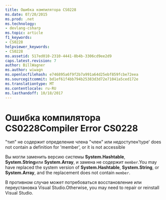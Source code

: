 ```yaml
---
title: Ошибка компилятора CS0228
ms.date: 07/20/2015
ms.prod: .net
ms.technology:
- devlang-csharp
ms.topic: article
f1_keywords:
- CS0228
helpviewer_keywords:
- CS0228
ms.assetid: 517ed010-2310-4441-8b4b-3306cd9ee2d9
caps.latest.revision: 7
author: BillWagner
ms.author: wiwagn
ms.openlocfilehash: e746895a6f9f2b7a991a64d25ebf859fcbe72eea
ms.sourcegitcommit: bd1ef61f4bb794b25383d3d72e71041a5ced172e
ms.translationtype: MT
ms.contentlocale: ru-RU
ms.lasthandoff: 10/18/2017
---
```

# <a name="compiler-error-cs0228"></a><span data-ttu-id="f01aa-102">Ошибка компилятора CS0228</span><span class="sxs-lookup"><span data-stu-id="f01aa-102">Compiler Error CS0228</span></span>
<span data-ttu-id="f01aa-103">"тип" не содержит определение члена "член" или недоступен</span><span class="sxs-lookup"><span data-stu-id="f01aa-103">'type' does not contain a definition for 'member', or it is not accessible</span></span>  
  
 <span data-ttu-id="f01aa-104">Вы могли заменить версию системы **System.Hashtable**, **System.String**или **System.Array**, и замена не содержит `member`.</span><span class="sxs-lookup"><span data-stu-id="f01aa-104">You may have replaced the system version of **System.Hashtable**, **System.String**, or **System.Array**, and the replacement does not contain `member`.</span></span>  
  
 <span data-ttu-id="f01aa-105">В противном случае может потребоваться восстановление или переустановка Visual Studio.</span><span class="sxs-lookup"><span data-stu-id="f01aa-105">Otherwise, you may need to repair or reinstall Visual Studio.</span></span>
